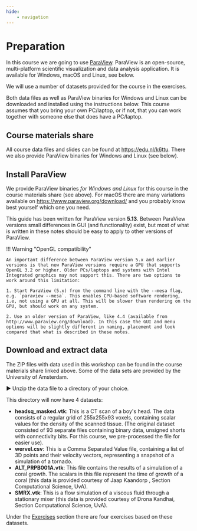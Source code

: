 ```yaml
---
hide:
    - navigation
---
```


# Preparation

In this course we are going to use [ParaView](https://www.paraview.org). ParaView is an open-source, multi-platform scientific visualization and data analysis application. It is available for Windows, macOS and Linux, see below.

We will use a number of datasets provided for the course in the exercises.

Both data files as well as ParaView binaries for Windows and Linux can be downloaded and installed using the instructions below. This course assumes that you bring your own PC/laptop, or if not, that you can work together with someone else that does have a PC/laptop.

## Course materials share

All course data files and slides can be found at https://edu.nl/k6ttu. There we also provide ParaView binaries for Windows and Linux (see below).

## Install ParaView

We provide ParaView binaries *for Windows and Linux* for this course in the course materials share (see above). For macOS there are many variations available on https://www.paraview.org/download/ and you probably know best yourself which one you need.

This guide has been written for ParaView version **5.13**. Between ParaView versions small differences in GUI (and functionality) exist, but most of what is written in these notes should be easy to apply to other versions of ParaView.

!!! Warning "OpenGL compatibility"

    An important difference between ParaView version 5.x and earlier versions is that new ParaView versions require a GPU that supports OpenGL 3.2 or higher. Older PCs/laptops and systems with Intel Integrated graphics may not support this. There are two options to work around this limitation:

    1. Start ParaView (5.x) from the command line with the --mesa flag, e.g. `paraview --mesa`. This enables CPU-based software rendering, i.e, not using a GPU at all. This will be slower than rendering on the GPU, but should work on any system.

    2. Use an older version of ParaView, like 4.4 (available from http://www.paraview.org/download). In this case the GUI and menu options will be slightly different in naming, placement and look compared that what is described in these notes.


## Download and extract data

The ZIP files with data used in this workshop can be found in the course materials share linked above. Some of the data sets are provided by the University of Amsterdam.

▶ Unzip the data file to a directory of your choice. 

This directory will now have 4 datasets:

* __headsq_masked.vtk__: This is a CT scan of a boy's head. The data consists of a regular grid of 255x255x93 voxels, containing scalar values for the density of the scanned tissue. (The original dataset consisted of 93 separate files containing binary data, unsigned shorts with connectivity bits. For this course, we pre-processed the file for easier use).
* __wervel.csv__: This is a Comma Separated Value file, containing a list of 3D points and their velocity vectors, representing a snapshot of a simulation of a tornado. 
* __ALT_PRPB001A.vtk__: This file contains the results of a simulation of a coral growth. The scalars in this file represent the time of growth of a coral (this data is provided courtesy of Jaap Kaandorp , Section Computational Science, UvA).
* __SMRX.vtk__: This is a flow simulation of a viscous fluid through a stationary mixer (this data is provided courtesy of Drona Kandhai, Section Computational Science, UvA).

Under the [Exercises](exercise1.md) section there are four exercises based on these datasets.

